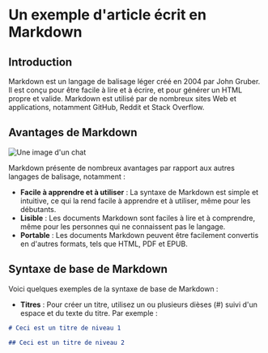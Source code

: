 # Un exemple d'article écrit en Markdown

## Introduction

Markdown est un langage de balisage léger créé en 2004 par John Gruber. Il est conçu pour être facile à lire et à écrire, et pour générer un HTML propre et valide. Markdown est utilisé par de nombreux sites Web et applications, notamment GitHub, Reddit et Stack Overflow.

## Avantages de Markdown

![Une image d'un chat](https://www.exemple.com/chat.jpg)

Markdown présente de nombreux avantages par rapport aux autres langages de balisage, notamment :

- **Facile à apprendre et à utiliser** : La syntaxe de Markdown est simple et intuitive, ce qui la rend facile à apprendre et à utiliser, même pour les débutants.
- **Lisible** : Les documents Markdown sont faciles à lire et à comprendre, même pour les personnes qui ne connaissent pas le langage.
- **Portable** : Les documents Markdown peuvent être facilement convertis en d'autres formats, tels que HTML, PDF et EPUB.

## Syntaxe de base de Markdown

Voici quelques exemples de la syntaxe de base de Markdown :

- **Titres** : Pour créer un titre, utilisez un ou plusieurs dièses (#) suivi d'un espace et du texte du titre. Par exemple :

```markdown
# Ceci est un titre de niveau 1

## Ceci est un titre de niveau 2
```

